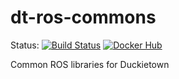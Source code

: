 # dt-ros-commons

Status:
[![Build Status](http://ec2-18-212-75-62.compute-1.amazonaws.com/job/Docker%20Autobuild%20-%20dt-ros-commons/badge/icon)](http://ec2-18-212-75-62.compute-1.amazonaws.com/job/Docker%20Autobuild%20-%20dt-ros-commons/)
[![Docker Hub](https://img.shields.io/docker/pulls/duckietown/dt-ros-commons.svg)](https://hub.docker.com/r/duckietown/dt-ros-commons)

Common ROS libraries for Duckietown
